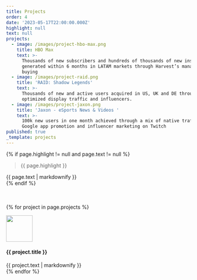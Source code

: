 ```yaml
---
title: Projects
order: 4
date: '2023-05-17T22:00:00.000Z'
highlight: null
text: null
projects:
  - image: /images/project-hbo-max.png
    title: HBO Max
    text: >-
      Thousands of new subscribers and hundreds of thousands of new installs
      generated within 6 months in LATAM markets through Harvest’s managed media
      buying
  - image: /images/project-raid.png
    title: 'RAID: Shadow Legends'
    text: >-
      Thousands of new and active users acquired in US, UK and DE through
      optimized display traffic and influencers.
  - image: /images/project-jaxon.png
    title: 'Jaxon - eSports News & Videos '
    text: >-
      100k new users in one month achieved through a mix of native traffic,
      Google app promotion and influencer marketing on Twitch
published: true
_template: projects
---
```




{% if page.highlight != null and page.text != null %}
<div class="row">
  <div class="col-xs-12 col-sm-6">
    <blockquote><p>{{ page.highlight }}</p></blockquote>
  </div>
  <div class="col-xs-12 col-sm-6">
    {{ page.text | markdownify }}
  </div>
</div>
{% endif %}

<div class="row u-menu-paddding" style="margin-top: 3rem;">

{% for project in page.projects %}

<div class="col-xs-12 col-sm-6 col-md-4">
  <div class="project">
  <img src="{{ site.baseurl }}{{ project.image }}" alt="" style="height: 4.5rem;" title="{{ project.title }}" />
    <h4>{{ project.title }}</h4>
    {{ project.text | markdownify }}
  </div>
</div>
{% endfor %}

</div>
